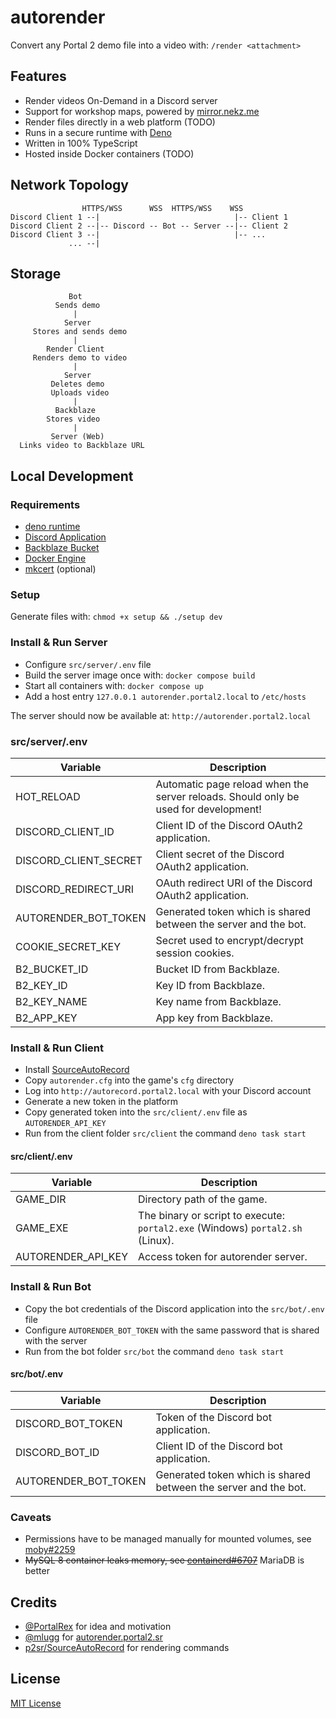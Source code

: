 # autorender

Convert any Portal 2 demo file into a video with: `/render <attachment>`

## Features

- Render videos On-Demand in a Discord server
- Support for workshop maps, powered by [mirror.nekz.me]
- Render files directly in a web platform (TODO)
- Runs in a secure runtime with [Deno]
- Written in 100% TypeScript
- Hosted inside Docker containers (TODO)

[mirror.nekz.me]: https://github.com/NeKzor/mirror
[Deno]: https://deno.com/runtime

## Network Topology

```
                HTTPS/WSS      WSS  HTTPS/WSS    WSS
Discord Client 1 --|                              |-- Client 1
Discord Client 2 --|-- Discord -- Bot -- Server --|-- Client 2
Discord Client 3 --|                              |-- ...
             ... --|
```

## Storage

```
             Bot
          Sends demo
              |
            Server
     Stores and sends demo
              |
        Render Client
     Renders demo to video
              |
            Server
         Deletes demo
         Uploads video
              |
          Backblaze
        Stores video
              |
         Server (Web)
  Links video to Backblaze URL
```

## Local Development

### Requirements

- [deno runtime]
- [Discord Application]
- [Backblaze Bucket]
- [Docker Engine]
- [mkcert] (optional)

[deno runtime]: https://deno.com/runtime
[Discord Application]: https://discord.com/developers/applications
[Backblaze Bucket]: https://www.backblaze.com
[Docker Engine]: https://docs.docker.com/engine/install
[mkcert]: https://github.com/FiloSottile/mkcert

### Setup

Generate files with: `chmod +x setup && ./setup dev`

### Install & Run Server

- Configure `src/server/.env` file
- Build the server image once with: `docker compose build`
- Start all containers with: `docker compose up`
- Add a host entry `127.0.0.1 autorender.portal2.local` to `/etc/hosts`

The server should now be available at: `http://autorender.portal2.local`

### src/server/.env

|Variable|Description|
|---|---|
|HOT_RELOAD|Automatic page reload when the server reloads. Should only be used for development!|
|DISCORD_CLIENT_ID|Client ID of the Discord OAuth2 application.|
|DISCORD_CLIENT_SECRET|Client secret of the Discord OAuth2 application.|
|DISCORD_REDIRECT_URI|OAuth redirect URI of the Discord OAuth2 application.|
|AUTORENDER_BOT_TOKEN|Generated token which is shared between the server and the bot.|
|COOKIE_SECRET_KEY|Secret used to encrypt/decrypt session cookies.|
|B2_BUCKET_ID|Bucket ID from Backblaze.|
|B2_KEY_ID|Key ID from Backblaze.|
|B2_KEY_NAME|Key name from Backblaze.|
|B2_APP_KEY|App key from Backblaze.|

### Install & Run Client

- Install [SourceAutoRecord]
- Copy `autorender.cfg` into the game's `cfg` directory
- Log into `http://autorecord.portal2.local` with your Discord account
- Generate a new token in the platform
- Copy generated token into the `src/client/.env` file as `AUTORENDER_API_KEY`
- Run from the client folder `src/client` the command `deno task start`

[SourceAutoRecord]: https://sar.portal2.sr

#### src/client/.env

|Variable|Description|
|---|---|
|GAME_DIR|Directory path of the game.|
|GAME_EXE|The binary or script to execute: `portal2.exe` (Windows) `portal2.sh` (Linux).|
|AUTORENDER_API_KEY|Access token for autorender server.|

### Install & Run Bot

- Copy the bot credentials of the Discord application into the `src/bot/.env` file
- Configure `AUTORENDER_BOT_TOKEN` with the same password that is shared with the server
- Run from the bot folder `src/bot` the command `deno task start`

#### src/bot/.env

|Variable|Description|
|---|---|
|DISCORD_BOT_TOKEN|Token of the Discord bot application.|
|DISCORD_BOT_ID|Client ID of the Discord bot application.|
|AUTORENDER_BOT_TOKEN|Generated token which is shared between the server and the bot.|

### Caveats

- Permissions have to be managed manually for mounted volumes, see [moby#2259]
- ~~MySQL 8 container leaks memory, see [containerd#6707]~~ MariaDB is better

[moby#2259]: https://github.com/moby/moby/issues/2259
[containerd#6707]: https://github.com/containerd/containerd/issues/6707

## Credits

- [@PortalRex] for idea and motivation
- [@mlugg] for [autorender.portal2.sr]
- [p2sr/SourceAutoRecord] for rendering commands

[@PortalRex]: https://github.com/PortalRex
[@mlugg]: https://github.com/mlugg
[autorender.portal2.sr]: https://autorender.portal2.sr
[p2sr/SourceAutoRecord]: https://github.com/p2sr/SourceAutoRecord

## License

[MIT License](./LICENSE)
